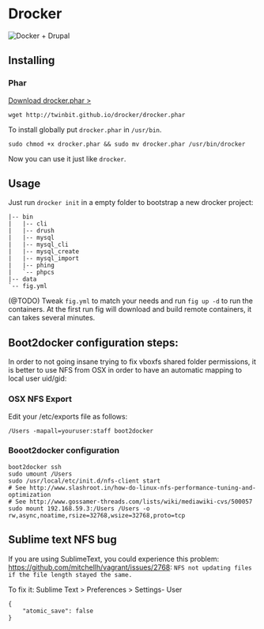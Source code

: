 # Drocker

![Docker + Drupal](https://raw.githubusercontent.com/twinbit/drocker/gh-pages/img/logo.png)

## Installing

### Phar

[Download drocker.phar >](http://twinbit.github.io/drocker/drocker.phar)

```
wget http://twinbit.github.io/drocker/drocker.phar
```

To install globally put `drocker.phar` in `/usr/bin`.

```
sudo chmod +x drocker.phar && sudo mv drocker.phar /usr/bin/drocker
```

Now you can use it just like `drocker`.

## Usage

Just run `drocker init` in a empty folder to bootstrap a new drocker project:

```
|-- bin
|   |-- cli
|   |-- drush
|   |-- mysql
|   |-- mysql_cli
|   |-- mysql_create
|   |-- mysql_import
|   |-- phing
|   `-- phpcs
|-- data
`-- fig.yml
```

(@TODO) Tweak `fig.yml` to match your needs and run `fig up -d` to run the containers.
At the first run fig will download and build remote containers, it can takes several minutes.


## Boot2docker configuration steps:

In order to not going insane trying to fix vboxfs shared folder permissions, it is better to
use NFS from OSX in order to have an automatic mapping to local user uid/gid:

### OSX NFS Export

Edit your /etc/exports file as follows:

```
/Users -mapall=youruser:staff boot2docker
```

### Booot2docker configuration

```
boot2docker ssh
sudo umount /Users
sudo /usr/local/etc/init.d/nfs-client start
# See http://www.slashroot.in/how-do-linux-nfs-performance-tuning-and-optimization
# See http://www.gossamer-threads.com/lists/wiki/mediawiki-cvs/500057
sudo mount 192.168.59.3:/Users /Users -o rw,async,noatime,rsize=32768,wsize=32768,proto=tcp
```

## Sublime text NFS bug

If you are using SublimeText, you could experience this problem: https://github.com/mitchellh/vagrant/issues/2768:
`NFS not updating files if the file length stayed the same.`

To fix it: Sublime Text > Preferences > Settings- User

```
{
    "atomic_save": false
}
```

